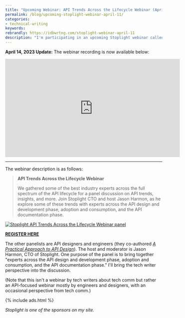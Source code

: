 ```yaml
---
title: "Upcoming Webinar: API Trends Across the Lifecycle Webinar (April 11, 2023)"
permalink: /blog/upcoming-stoplight-webinar-april-11/
categories:
- technical-writing
keywords:
rebrandly: https://idbwrtng.com/stoplight-webinar-april-11
description: "I'm participating in an upcoming Stoplight webinar called <i><a href='https://stoplight-4892910.hs-sites.com/en/apitrendswebinar'>API Trends Across the Lifecycle Webinar</a>,</i> along with James Higginbotham and Keith Casey."
---
```


**April 14, 2023 Update:** The webinar recording is now available below:

<iframe width="560" height="315" src="https://www.youtube.com/embed/OYC4DJmDjWc" title="YouTube video player" frameborder="0" allow="accelerometer; autoplay; clipboard-write; encrypted-media; gyroscope; picture-in-picture; web-share" allowfullscreen></iframe>

<hr/>

The webinar description is as follows: 

> **API Trends Across the Lifecycle Webinar**
> 
> We gathered some of the best industry experts across the full spectrum of the API lifecycle for a panel discussion on API trends, insights, and more. Join Stoplight CTO and host Jason Harmon, as he explore some of these trends with experts across the API design and development phase, adoption and consumption, and the API documentation phase. 

<a href="https://stoplight-4892910.hs-sites.com/en/apitrendswebinar"><img src="https://s3.us-west-1.wasabisys.com/idbwmedia.com/images/stoplightwebinarpanel.png" alt="Stoplight API Trends Across the Lifecycle Webinar panel" /></a>

[**REGISTER HERE**](https://stoplight-4892910.hs-sites.com/en/apitrendswebinar) 

The other panelists are API designers and engineers (they co-authored [*A Practical Approach to API Design*](https://leanpub.com/restful-api-design)). The host and moderator is Jason Harmon, CTO of Stoplight. One purpose of the panel is to bring together "experts across the API design and development phase, adoption and consumption, and the API documentation phase." I'll bring the tech writer perspective into the discussion. 

(Note that this isn't a webinar by tech writers about tech comm but rather an API-focused webinar mostly by engineers and designers, with an occasional perspective from tech comm.)

{% include ads.html %}

*Stoplight is one of the sponsors on my site.*
